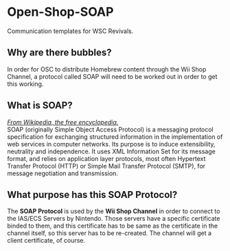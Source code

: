 # Open-Shop-SOAP
Communication templates for WSC Revivals.

## Why are there bubbles?
In order for OSC to distribute Homebrew content through the Wii Shop Channel, a protocol called SOAP will need to be worked out in order to get this working.

## What is SOAP?
*[From Wikipedia, the free encyclopedia.](https://en.wikipedia.org/wiki/SOAP)*<br>
SOAP (originally Simple Object Access Protocol) is a messaging protocol specification for exchanging structured information in the implementation of web services in computer networks. Its purpose is to induce extensibility, neutrality and independence. It uses XML Information Set for its message format, and relies on application layer protocols, most often Hypertext Transfer Protocol (HTTP) or Simple Mail Transfer Protocol (SMTP), for message negotiation and transmission.<br>

## What purpose has this SOAP Protocol?
The **SOAP Protocol** is used by the **Wii Shop Channel** in order to connect to the IAS/ECS Servers by Nintendo. Those servers have a specific certificate binded to them, and this certificate has to be same as the certificate in the channel itself, so this server has to be re-created. The channel will get a client certificate, of course.
